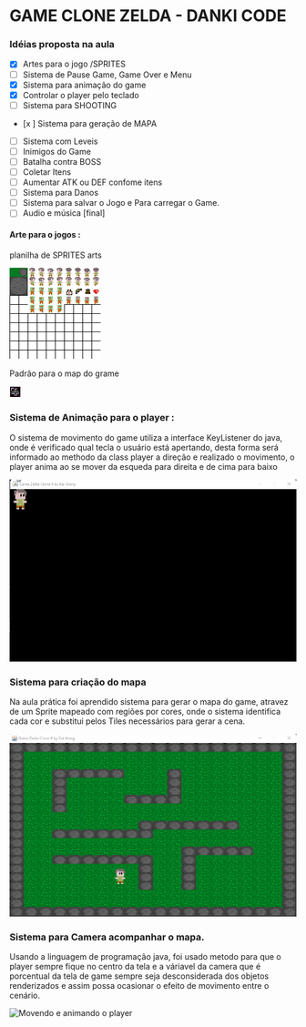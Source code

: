 # GAME CLONE ZELDA - DANKI CODE

### Idéias proposta na aula


- [x] Artes para o jogo /SPRITES
- [ ] Sistema de Pause Game, Game Over e Menu
- [x] Sistema para animação do game
- [x] Controlar o player pelo teclado
- [ ] Sistema para SHOOTING
- [x ] Sistema para geração de MAPA
- [ ] Sistema com Leveis
- [ ] Inimigos do Game
- [ ] Batalha contra BOSS
- [ ] Coletar Itens
- [ ] Aumentar ATK ou DEF confome itens
- [ ] Sistema para Danos
- [ ] Sistema para salvar o Jogo e Para carregar o Game.
- [ ] Audio e música [final]

#### Arte para o jogos : 

planilha de SPRITES arts

<img src="./src/main/resources/spriteGame.png" alt="Imagem dos Sprites do Game"/>

Padrão para o map do grame

<img src="./src/main/resources/mapa.png" alt="Imagem dos Sprites do Game"/>

### Sistema de Animação para o player :

O sistema de movimento do game utiliza a interface KeyListener do java, onde é verificado 
qual tecla o usuário está apertando, desta forma será informado ao methodo da class 
player a direção e realizado o movimento, o player anima ao se mover da esqueda para 
direita e de cima para baixo

![Movendo e animando o player](./src/main/resources/gifs/gif001.gif)

### Sistema para criação do mapa

Na aula prática foi aprendido sistema para gerar o mapa do game, atravez de um Sprite mapeado 
com regiões por cores, onde o sistema identifica cada cor e substitui pelos Tiles necessários 
para gerar a cena.

![Movendo e animando o player](./src/main/resources/gifs/gif002.gif)

### Sistema para Camera acompanhar o mapa.

Usando a linguagem de programação java, foi usado metodo para que o player sempre fique 
no centro da tela e a váriavel da camera que é porcentual da tela de game sempre seja 
desconsiderada dos objetos renderizados e assim possa ocasionar o efeito de movimento 
entre o cenário.

![Movendo e animando o player](./src/main/resources/gifs/gif003.gif)
